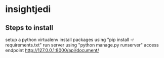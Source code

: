 # insightjedi

## Steps to install

setup a python virtualenv
install packages using "pip install -r requirements.txt"
run server using "python manage.py runserver"
access endpoint http://127.0.0.1:8000/api/document/
